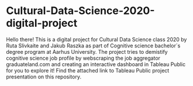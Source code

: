 # Cultural-Data-Science-2020-digital-project

Hello there!
This is a digital project for Cultural Data Science class 2020 by Ruta Slivkaite and Jakub Raszka as part of Cognitive science bachelor´s degree program at Aarhus University.
The project tries to demistify cognitive science job profile by webscraping the job aggregator 
graduateland.com and creating an interactive dashboard in Tableau Public for you to explore it!
Find the attached link to Tableau Public project presentation on this repository.

